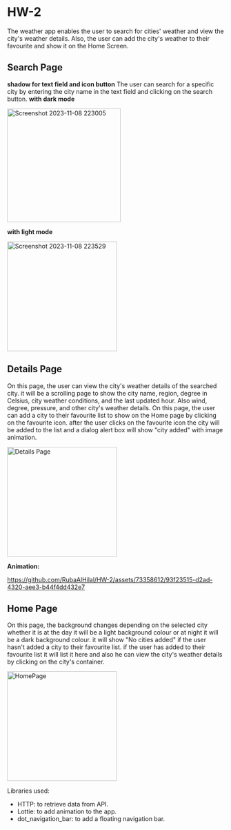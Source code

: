 # HW-2

The weather app enables the user to search for cities' weather and view the city's weather details. Also, the user can add the city's weather to their favourite and show it on the Home Screen.


 ## Search Page
 **shadow for text field and icon button**
 The user can search for a specific city by entering the city name in the text field and clicking on the search button.
 ****with dark mode****

<img width="263" alt="Screenshot 2023-11-08 223005" src="https://github.com/mahm-8/HW-2/assets/141933812/689a49dd-6fd1-405b-badb-e997cbf96e02">

****with light mode****

<img width="254" alt="Screenshot 2023-11-08 223529" src="https://github.com/mahm-8/HW-2/assets/141933812/fff1e2d9-7c21-41aa-a7d7-f312783b1e56">


 ## Details Page

On this page, the user can view the city's weather details of the searched city. it will be a scrolling page to show the city name, region, degree in Celsius, city weather conditions, and the last updated hour. Also wind, degree, pressure, and other city's weather details. 
On this page, the user can add a city to their favourite list to show on the Home page by clicking on the favourite icon. after the user clicks on the favourite icon the city will be added to the list and a dialog alert box will show "city added" with image animation.

<img width="254" alt="Details Page" src="https://github.com/RubaAlHilal/HW-2/assets/73358612/328aef3c-0545-4bf4-86c4-6c93d94ef95a">

****Animation:****


https://github.com/RubaAlHilal/HW-2/assets/73358612/93f23515-d2ad-4320-aee3-b44f4dd432e7


 ## Home Page

On this page, the background changes depending on the selected city whether it is at the day it will be a light background colour or at night it will be a dark background colour. it will show "No cities added" if the user hasn't added a city to their favourite list. if the user has added to their favourite list it will list it here and also he can view the city's weather details by clicking on the city's container.

<img width="254" alt="HomePage" src="https://github.com/RubaAlHilal/HW-2/assets/73358612/c446421d-a259-4734-843b-9be7ff9e44c6">


Libraries used:
 - HTTP: to retrieve data from API.
 - Lottie: to add animation to the app.
 - dot_navigation_bar: to add a floating navigation bar.

